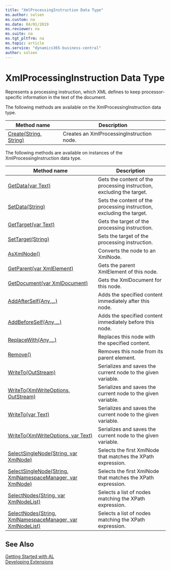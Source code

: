 ```yaml
---
title: "XmlProcessingInstruction Data Type"
ms.author: solsen
ms.custom: na
ms.date: 04/01/2019
ms.reviewer: na
ms.suite: na
ms.tgt_pltfrm: na
ms.topic: article
ms.service: "dynamics365-business-central"
author: solsen
---
```

[//]: # (START>DO_NOT_EDIT)
[//]: # (IMPORTANT:Do not edit any of the content between here and the END>DO_NOT_EDIT.)
[//]: # (Any modifications should be made in the .xml files in the ModernDev repo.)
# XmlProcessingInstruction Data Type
Represents a processing instruction, which XML defines to keep processor-specific information in the text of the document.


The following methods are available on the XmlProcessingInstruction data type.


|Method name|Description|
|-----------|-----------|
|[Create(String, String)](xmlprocessinginstruction-create-method.md)|Creates an XmlProcessingInstruction node.|

The following methods are available on instances of the XmlProcessingInstruction data type.

|Method name|Description|
|-----------|-----------|
|[GetData(var Text)](xmlprocessinginstruction-getdata-method.md)|Gets the content of the processing instruction, excluding the target.|
|[SetData(String)](xmlprocessinginstruction-setdata-method.md)|Sets the content of the processing instruction, excluding the target.|
|[GetTarget(var Text)](xmlprocessinginstruction-gettarget-method.md)|Gets the target of the processing instruction.|
|[SetTarget(String)](xmlprocessinginstruction-settarget-method.md)|Sets the target of the processing instruction.|
|[AsXmlNode()](xmlprocessinginstruction-asxmlnode-method.md)|Converts the node to an XmlNode.|
|[GetParent(var XmlElement)](xmlprocessinginstruction-getparent-method.md)|Gets the parent XmlElement of this node.|
|[GetDocument(var XmlDocument)](xmlprocessinginstruction-getdocument-method.md)|Gets the XmlDocument for this node.|
|[AddAfterSelf(Any,...)](xmlprocessinginstruction-addafterself-method.md)|Adds the specified content immediately after this node.|
|[AddBeforeSelf(Any,...)](xmlprocessinginstruction-addbeforeself-method.md)|Adds the specified content immediately before this node.|
|[ReplaceWith(Any,...)](xmlprocessinginstruction-replacewith-method.md)|Replaces this node with the specified content.|
|[Remove()](xmlprocessinginstruction-remove-method.md)|Removes this node from its parent element.|
|[WriteTo(OutStream)](xmlprocessinginstruction-writeto-outstream-method.md)|Serializes and saves the current node to the given variable.|
|[WriteTo(XmlWriteOptions, OutStream)](xmlprocessinginstruction-writeto-xmlwriteoptions-outstream-method.md)|Serializes and saves the current node to the given variable.|
|[WriteTo(var Text)](xmlprocessinginstruction-writeto-text-method.md)|Serializes and saves the current node to the given variable.|
|[WriteTo(XmlWriteOptions, var Text)](xmlprocessinginstruction-writeto-xmlwriteoptions-text-method.md)|Serializes and saves the current node to the given variable.|
|[SelectSingleNode(String, var XmlNode)](xmlprocessinginstruction-selectsinglenode-string-xmlnode-method.md)|Selects the first XmlNode that matches the XPath expression.|
|[SelectSingleNode(String, XmlNamespaceManager, var XmlNode)](xmlprocessinginstruction-selectsinglenode-string-xmlnamespacemanager-xmlnode-method.md)|Selects the first XmlNode that matches the XPath expression.|
|[SelectNodes(String, var XmlNodeList)](xmlprocessinginstruction-selectnodes-string-xmlnodelist-method.md)|Selects a list of nodes matching the XPath expression.|
|[SelectNodes(String, XmlNamespaceManager, var XmlNodeList)](xmlprocessinginstruction-selectnodes-string-xmlnamespacemanager-xmlnodelist-method.md)|Selects a list of nodes matching the XPath expression.|

[//]: # (IMPORTANT: END>DO_NOT_EDIT)
## See Also
[Getting Started with AL](../../devenv-get-started.md)  
[Developing Extensions](../../devenv-dev-overview.md)  